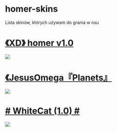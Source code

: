 # homer-skins
Lista skinów, których używam do grania w osu

# [《XD》 homer v1.0](https://drive.google.com/file/d/1i74iwPYFOnJTmgK-CAM9me69jLfT_dz6/view?usp=sharing) 
![](https://i.imgur.com/pHDRCJc.jpg)

# [《JesusOmega『Planets』](https://skins.osuck.net/index.php?newsid=1489) 
![](https://skins.osuck.net/uploads/posts/2020-07/thumbs/1594283441_4.jpg)

# [# WhiteCat (1.0) #](https://skins.osuck.net/index.php?newsid=1107) 
![](https://skins.osuck.net/uploads/posts/2019-12/1576848827_3.jpg)



